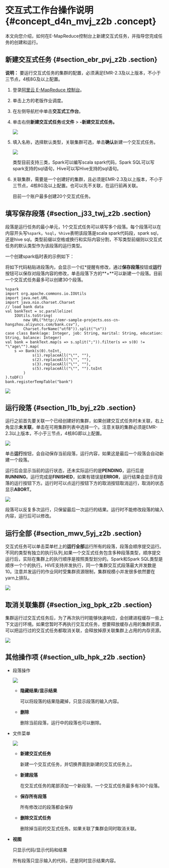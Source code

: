 # 交互式工作台操作说明 {#concept_d4n_mvj_z2b .concept}

本文向您介绍，如何在E-MapReduce控制台上新建交互式任务，并指导您完成任务的创建和运行。

## 新建交互式任务 {#section_ebr_pvj_z2b .section}

**说明：** 要运行交互式任务的集群的配置，必须满足EMR-2.3及以上版本，不小于三节点，4核8G及以上配置。

1.  登录[阿里云 E-MapReduce 控制台](https://emr.console.aliyun.com/)。
2.  单击上方的老版作业调度。
3.  在左侧导航栏中单击**交互式工作台**。
4.  单击右侧**新建交互式任务**或**文件** \> **-新建交互式任务。**

    ![](http://static-aliyun-doc.oss-cn-hangzhou.aliyuncs.com/assets/img/17928/154771057311017_zh-CN.jpg)

5.  填入名称，选择默认类型，关联集群可选，单击**确认**新建一个交互式任务。

    ![](http://static-aliyun-doc.oss-cn-hangzhou.aliyuncs.com/assets/img/17928/154771057311018_zh-CN.jpg)

    类型目前支持三类，Spark可以编写scala spark代码，Spark SQL可以写spark支持的sql语句，Hive可以写Hive支持的sql语句。

6.  关联集群，需要是一个创建好的集群，且必须是EMR-2.3及以上版本，不小于三节点，4核8G及以上配置。也可以先不关联，在运行前再关联。

    目前一个账户最多创建20个交互式任务。


## 填写保存段落 {#section_j33_twj_z2b .section}

段落是运行任务的最小单元，1个交互式任务可以填写多个段落。每个段落可以在内容开头写`%spark`，`%sql`，`%hive`表明该段落是scala spark代码段，spark sql，还是hive sql。类型前缀以空格或换行和实际内容分割，不写类型前缀则以交互式任务的默认类型作为该段落的运行类型。

一个创建spark临时表的示例如下：

将如下代码粘贴进段落内，会显示一个红\*提醒有修改，通过**保存段落**按钮或**运行**按钮可以保存对段落内容的修改，单击段落下方的**+**可以新建一个段落。目前一个交互式任务最多可以创建30个段落。

```
%spark
import org.apache.commons.io.IOUtils
import java.net.URL
import java.nio.charset.Charset
// load bank data
val bankText = sc.parallelize(
    IOUtils.toString(
        new URL("http://emr-sample-projects.oss-cn-hangzhou.aliyuncs.com/bank.csv"),
        Charset.forName("utf8")).split("\n"))
case class Bank(age: Integer, job: String, marital: String, education: String, balance: Integer)
val bank = bankText.map(s => s.split(";")).filter(s => s(0) != "\"age\"").map(
    s => Bank(s(0).toInt, 
            s(1).replaceAll("\"", ""),
            s(2).replaceAll("\"", ""),
            s(3).replaceAll("\"", ""),
            s(5).replaceAll("\"", "").toInt
        )
).toDF()
bank.registerTempTable("bank")
```

![](http://static-aliyun-doc.oss-cn-hangzhou.aliyuncs.com/assets/img/17928/154771057311030_zh-CN.jpg)

## 运行段落 {#section_l1b_byj_z2b .section}

运行之前首先要关联一个已经创建好的集群，如果创建交互式任务时未关联，右上角显示**未关联**，单击在可用集群列表中选择一个。注意关联的集群必须是EMR-2.3以上版本，不小于三节点，4核8G即以上配置。

![](http://static-aliyun-doc.oss-cn-hangzhou.aliyuncs.com/assets/img/17928/154771057311031_zh-CN.jpg)

单击**运行**按钮，会自动保存当前段落，运行内容，如果这是最后一个段落会自动新建一个段落。

运行后会显示当前的运行状态，还未实际运行的是**PENDING**，运行后是**RUNNING**。运行完成是**FINISHED**，如果有错误是**ERROR**，运行结果会显示在段落的运行按钮下方。运行时可以点运行按钮下方的取消按钮取消运行，取消的状态显示**ABORT**。

![](http://static-aliyun-doc.oss-cn-hangzhou.aliyuncs.com/assets/img/17928/154771057411032_zh-CN.jpg)

段落可以反复多次运行，只保留最后一次运行的结果。运行时不能修改段落的输入内容，运行后可以修改。

## 运行全部 {#section_mwv_5yj_z2b .section}

交互式任务可以单击菜单栏上的**运行全部**运行所有的段落，段落会顺序提交运行。不同的类型有独立的执行队列,如果一个交互式任务包含多种段落类型，顺序提交运行后，实际在集群上的执行顺序是按照类型划分的。Spark和Spark SQL类型是顺序一个个的执行。HIVE支持并发执行，同一个集群交互式段落最大并发数是10。注意并发运行的作业同时受集群资源限制，集群规模小并发很多依然要在yarn上排队。

![](http://static-aliyun-doc.oss-cn-hangzhou.aliyuncs.com/assets/img/17928/154771057411033_zh-CN.jpg)

## 取消关联集群 {#section_ixg_bpk_z2b .section}

集群运行过交互式任务后，为了再次执行时能够快速响应，会创建进程缓存一些上下文运行环境。如果您暂时不再执行交互式任务，想要释放缓存占用的集群资源，可以把运行过的交互式任务都取消关联，会释放掉原关联集群上占用的内存资源。

![](http://static-aliyun-doc.oss-cn-hangzhou.aliyuncs.com/assets/img/17928/154771057411037_zh-CN.jpg)

## 其他操作项 {#section_ulb_hpk_z2b .section}

-   段落操作

    ![](http://static-aliyun-doc.oss-cn-hangzhou.aliyuncs.com/assets/img/17928/154771057411038_zh-CN.jpg)

    -   **隐藏结果/显示结果**

        可以将段落的结果隐藏掉，只显示段落的输入内容。

    -   **删除**

        删除当前段落，运行中的段落也可以删除。

-   文件菜单

    ![](http://static-aliyun-doc.oss-cn-hangzhou.aliyuncs.com/assets/img/17928/154771057411040_zh-CN.jpg)

    -   **新建交互式任务**

        新建一个交互式任务，并切换界面到新建的交互式任务上。

    -   **新建段落**

        在交互式任务的尾部添加一个新段落，一个交互式任务最多有30个段落。

    -   **保存所有段落**

        所有修改过的段落都会保存

    -   **删除交互式任务**

        删除掉当前的交互式任务。如果关联了集群会同时取消关联。

-   **视图**

    只显示代码/显示代码和结果

    所有段落只显示输入的代码，还是同时显示结果内容。


